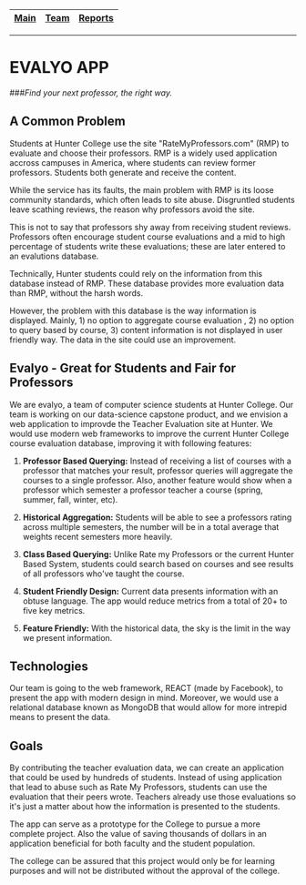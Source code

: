 [Main](..blob/master/README.md) | [Team](..blob/master/blurbs/team.md) | [Reports](..blob/master/weekly_reports)
------------ | ------------- | -------------
---

# EVALYO APP

###*Find your next professor, the right way.*

## A Common Problem

Students at Hunter College use the site "RateMyProfessors.com" (RMP) to evaluate and choose their professors. RMP is a widely used application accross campuses in America, where students can review former professors. Students both generate and receive the content.

While the service has its faults, the main problem with RMP is its loose community standards, which often leads to site abuse. Disgruntled students leave scathing reviews, the reason why professors avoid the site.

This is not to say that professors shy away from receiving student reviews. Professors often encourage student course evaluations and a mid to high percentage of students write these evaluations; these are later entered to an evalutions database.

Technically, Hunter students could rely on the information from this database instead of RMP. These database provides more evaluation data than RMP, without the harsh words.

However, the problem with this database is the way information is displayed. Mainly, 1) no option to aggregate course evaluation , 2) no option to query based by course, 3) content information is not displayed in user friendly way. The data in the site could use an improvement.

## Evalyo - Great for Students and Fair for Professors

We are evalyo, a team of computer science students at Hunter College. Our team is working on our data-science capstone product, and we envision a web application to improvde the Teacher Evaluation site at Hunter. We would use modern web frameworks to improve the current Hunter College course evaluation database, improving it with following features:

1. **Professor Based Querying:** Instead of receiving a list of courses with a professor that matches your result, professor queries will aggregate the courses to a single professor. Also, another feature would show when a professor which semester a professor teacher a course (spring, summer, fall, winter, etc).

2. **Historical Aggregation:** Students will be able to see a professors rating across multiple semesters, the number will be in a total average that weights recent semesters more heavily.

3. **Class Based Querying:** Unlike Rate my Professors or the current Hunter Based System, students could search based on courses and see results of all professors who've taught the course.

4. **Student Friendly Design:** Current data presents information with an obtuse language. The app would reduce metrics from a total of 20+ to five key metrics.

5. **Feature Friendly:** With the historical data, the sky is the limit in the way we present information.

## Technologies

Our team is going to the web framework, REACT (made by Facebook), to present the app with modern design in mind. Moreover, we would use a relational database known as MongoDB that would allow for more intrepid means to present the data.

## Goals

By contributing the teacher evaluation data, we can create an application that could be used by hundreds of students. Instead of using application that lead to abuse such as Rate My Professors, students can use the evaluation that their peers wrote. Teachers already use those evaluations so it's just a matter about how the information is presented to the students.

The app can serve as a prototype for the College to pursue a more complete project. Also the value of saving thousands of dollars in an application beneficial for both faculty and the student population.

The college can be assured that this project would only be for learning purposes and will not be distributed without the approval of the college.
